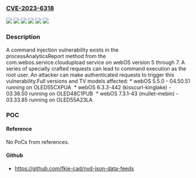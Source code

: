 ### [CVE-2023-6318](https://cve.mitre.org/cgi-bin/cvename.cgi?name=CVE-2023-6318)
![](https://img.shields.io/static/v1?label=Product&message=webOS&color=blue)
![](https://img.shields.io/static/v1?label=Version&message=5.5.0%20&color=brightgreen)
![](https://img.shields.io/static/v1?label=Version&message=6.3.3-442%20&color=brightgreen)
![](https://img.shields.io/static/v1?label=Version&message=7.3.1-43%20%20&color=brightgreen)
![](https://img.shields.io/static/v1?label=Version&message=7.3.1-43%20&color=brightgreen)
![](https://img.shields.io/static/v1?label=Vulnerability&message=CWE-78%20Improper%20Neutralization%20of%20Special%20Elements%20used%20in%20an%20OS%20Command%20('OS%20Command%20Injection')&color=brightgreen)

### Description

A command injection vulnerability exists in the processAnalyticsReport method from the com.webos.service.cloudupload service on webOS version 5 through 7. A series of specially crafted requests can lead to command execution as the root user. An attacker can make authenticated requests to trigger this vulnerability.Full versions and TV models affected:  *  webOS 5.5.0 - 04.50.51 running on OLED55CXPUA   *  webOS 6.3.3-442 (kisscurl-kinglake) - 03.36.50 running on OLED48C1PUB   *  webOS 7.3.1-43 (mullet-mebin) - 03.33.85 running on OLED55A23LA

### POC

#### Reference
No PoCs from references.

#### Github
- https://github.com/fkie-cad/nvd-json-data-feeds

